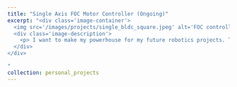 ```yaml
---
title: "Single Axis FOC Motor Controller (Ongoing)"
excerpt: "<div class='image-container'>
  <img src='/images/projects/single_bldc_square.jpeg' alt='FOC controller board for single axis BLDC' class='resizable-image'>
  <div class='image-description'>
    <p> I want to make my powerhouse for my future robotics projects. The controller board senses the rotor's position from a magnetic encoder and modulates three phase voltage accordingly to achieve control goal. I have tuned the current loop to have a bandwidth of 2 kHz, and currently tuning the velocity and position loop. A command interface is also under construction. </p>
  </div>
</div>

"
collection: personal_projects
---
```



